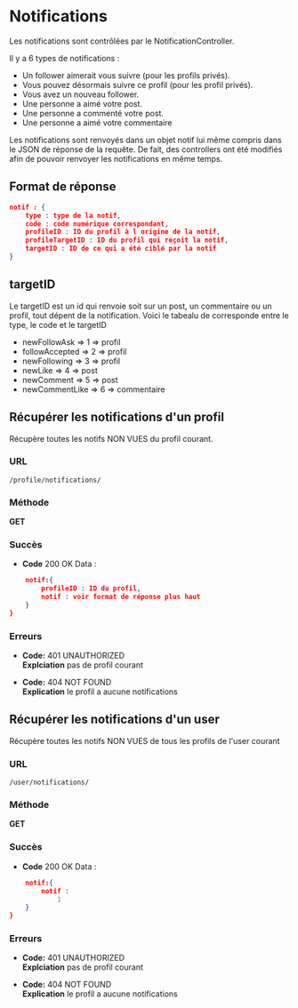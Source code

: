 # Notifications

Les notifications sont contrôlées par le NotificationController.

Il y a 6 types de notifications : 

* Un follower aimerait vous suivre (pour les profils privés).
* Vous pouvez désormais suivre ce profil (pour les profil privés).
* Vous avez un nouveau follower.
* Une personne a aimé votre post.
* Une personne a commenté votre post.
* Une personne a aimé votre commentaire

Les notifications sont renvoyés dans un objet notif lui même compris dans le JSON de réponse de la requête. De fait, des controllers ont été modifiés afin de pouvoir renvoyer les notifications en même temps.  

## Format de réponse 

```json
notif : {
    type : type de la notif,
    code : code numérique correspondant,
    profileID : ID du profil à l origine de la notif,
    profileTargetID : ID du profil qui reçoit la notif, 
    targetID : ID de ce qui a été ciblé par la notif
}    
```

## targetID

Le targetID est un id qui renvoie soit sur un post, un commentaire ou un profil, tout dépent de la notification. Voici le tabealu de corresponde entre le type, le code et le targetID

* newFollowAsk   => 1   => profil
* followAccepted => 2   => profil
* newFollowing   => 3   => profil
* newLike        => 4   => post
* newComment     => 5   => post
* newCommentLike => 6   => commentaire

## Récupérer les notifications d'un profil

Récupère toutes les notifs NON VUES du profil courant.

### URL

```
/profile/notifications/
```

### Méthode

**GET**

### Succès 

* **Code** 200 OK
Data : 
```json
    notif:{
        profileID : ID du profil,
        notif : voir format de réponse plus haut
    }
}
```

### Erreurs

* **Code:** 401 UNAUTHORIZED <br />
  **Explciation** pas de profil courant

* **Code:** 404 NOT FOUND<br />
  **Explication** le profil a aucune notifications

## Récupérer les notifications d'un user

Récupère toutes les notifs NON VUES de tous les profils de l'user courant

### URL

```
/user/notifications/
```

### Méthode

**GET**

### Succès 

* **Code** 200 OK
Data : 
```json
    notif:{
        notif : 
            1 
    }
}
```

### Erreurs

* **Code:** 401 UNAUTHORIZED <br />
  **Explciation** pas de profil courant

* **Code:** 404 NOT FOUND<br />
  **Explication** le profil a aucune notifications

